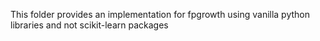 This folder provides an implementation for fpgrowth using vanilla python libraries and not scikit-learn packages
